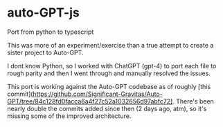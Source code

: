 # auto-GPT-js
Port from python to typescript

This was more of an experiment/exercise than a true attempt to create a sister project to Auto-GPT. 

I dont know Python, so I worked with ChatGPT (gpt-4) to port each file to rough parity and then I went through and manually resolved the issues. 

This port is working against the Auto-GPT codebase as of roughly [this commit](https://github.com/Significant-Gravitas/Auto-GPT/tree/84c128fd0facca6a4f27c52a1032656d97abfc72]. There's been nearly double the commits added since then (2 days ago, atm), so it's missing some of the improved architecture.

